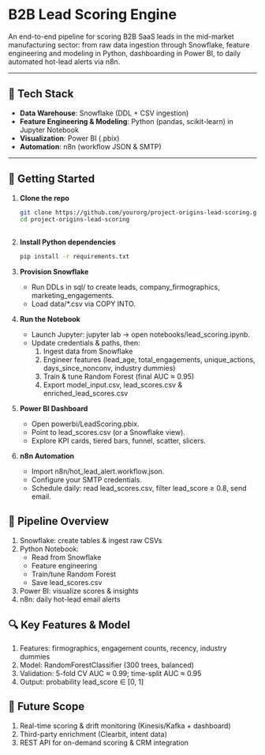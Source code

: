 # B2B Lead Scoring Engine

An end-to-end pipeline for scoring B2B SaaS leads in the mid-market manufacturing sector: from raw data ingestion through Snowflake, feature engineering and modeling in Python, dashboarding in Power BI, to daily automated hot-lead alerts via n8n.

---

## 🔧 Tech Stack

- **Data Warehouse**: Snowflake (DDL + CSV ingestion)  
- **Feature Engineering & Modeling**: Python (pandas, scikit-learn) in Jupyter Notebook  
- **Visualization**: Power BI (.pbix)  
- **Automation**: n8n (workflow JSON & SMTP)  

---

## 🚀 Getting Started

1. **Clone the repo**  
   ```bash
   git clone https://github.com/yourorg/project-origins-lead-scoring.git
   cd project-origins-lead-scoring
  
2. **Install Python dependencies**
   ```bash
   pip install -r requirements.txt
   
3. **Provision Snowflake**
   - Run DDLs in sql/ to create leads, company_firmographics, marketing_engagements.
   - Load data/*.csv via COPY INTO.
     
4. **Run the Notebook**
   - Launch Jupyter: jupyter lab → open notebooks/lead_scoring.ipynb.
   - Update credentials & paths, then:
       1. Ingest data from Snowflake
       2. Engineer features (lead_age, total_engagements, unique_actions, days_since_nonconv, industry dummies)
       3. Train & tune Random Forest (final AUC ≈ 0.95)
       4. Export model_input.csv, lead_scores.csv & enriched_lead_scores.csv
          
5. **Power BI Dashboard**
   - Open powerbi/LeadScoring.pbix.
   - Point to lead_scores.csv (or a Snowflake view).
   - Explore KPI cards, tiered bars, funnel, scatter, slicers.
     
6. **n8n Automation**
   - Import n8n/hot_lead_alert.workflow.json.
   - Configure your SMTP credentials.
   - Schedule daily: read lead_scores.csv, filter lead_score ≥ 0.8, send email.

## 🎯 Pipeline Overview

1. Snowflake: create tables & ingest raw CSVs
2. Python Notebook:
   - Read from Snowflake
   - Feature engineering
   - Train/tune Random Forest
   - Save lead_scores.csv
3. Power BI: visualize scores & insights
4. n8n: daily hot-lead email alerts

## 🔍 Key Features & Model

1. Features: firmographics, engagement counts, recency, industry dummies
2. Model: RandomForestClassifier (300 trees, balanced)
3. Validation: 5-fold CV AUC ≈ 0.99; time-split AUC ≈ 0.95
4. Output: probability lead_score ∈ [0, 1]

## 🔮 Future Scope

1. Real-time scoring & drift monitoring (Kinesis/Kafka + dashboard)
2. Third-party enrichment (Clearbit, intent data)
3. REST API for on-demand scoring & CRM integration




